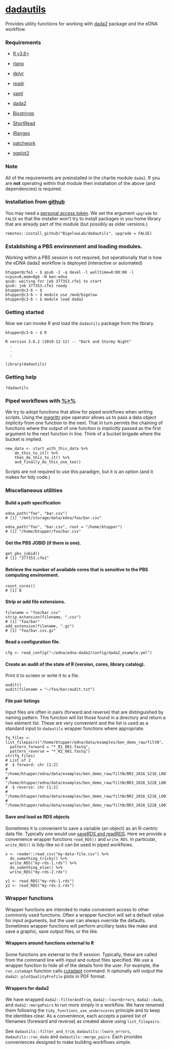 # [dadautils](https://github.com/BigelowLab/dadautils)

Provides utility functions for working with [dada2](https://benjjneb.github.io/dada2/index.html) package and the eDNA workflow.

### Requirements

+ [R v3.6+](https://www.r-project.org/)

+ [rlang](https://CRAN.R-project.org/package=rlang)

+ [dplyr](https://CRAN.R-project.org/package=dplyrg)

+ [readr](https://CRAN.R-project.org/package=readr)

+ [yaml](https://CRAN.R-project.org/package=yaml)

+ [dada2](https://CRAN.R-project.org/package=dada2)

+ [Biostrings](https://bioconductor.org/packages/release/bioc/html/Biostrings.html)

+ [ShortRead](https://bioconductor.org/packages/release/bioc/html/ShortRead.html)

+ [IRanges](https://bioconductor.org/packages/release/bioc/html/IRanges.html)

+ [patchwork](https://CRAN.R-project.org/package=patchwork)

+ [ggplot2](https://CRAN.R-project.org/package=ggplot2)
	

### Note

All of the requirements are preinstalled in the charlie module `dada2`.  If you are **not** operating within that module then installation of the above (and dependencies) is required.

### Installation from [github](https://github.com)

You may need a [personal access token](https://github.com/settings/tokens).  We set the argument `upgrade` to `FALSE` so that the installer won't try to install packages in you home library that are already part of the module (but possibly as older versions.)

```
remotes::install_github("BigelowLab/dadautils", upgrade = FALSE)
```

### Establishing a PBS environment and loading modules.

Working within a PBS session is not required, but operationally that is how the eDNA dada2 workflow is deployed (interactive or automated)

```
btupper@cfe1 ~ $ qsub -I -q devel -l walltime=8:00:00 -l ncpus=8,mem=8gb -N ben-edna
qsub: waiting for job 377353.cfe1 to start
qsub: job 377353.cfe1 ready
btupper@c3-6 ~ $
btupper@c3-6 ~ $ module use /mod/bigelow
btupper@c3-6 ~ $ module load dada2
```

### Getting started

Now we can invoke R and load the `dadautils` package from the library.

```
btupper@c3-6 ~ $ R

R version 3.6.2 (2019-12-12) -- "Dark and Stormy Night"
  .
  .
  .
  
library(dadautils)
```

### Getting help

```
?dadautils
```

### Piped workflows with [%>%](https://magrittr.tidyverse.org/)

We try to adopt functions that allow for piped workflows when writing scripts. Using the [magrittr](https://magrittr.tidyverse.org/) pipe operator allows us to pass a data object *implicity* from one function to the next.  That in turn permits the chaining of functions where the output of one function is *implicitly* passed as the first argument to the next function in line.  Think of a bucket brigade where the bucket is implied.

```
new_data <- start_with_this_data %>%
    do_this_to_it() %>%
    then_do_this_to_it() %>%
    and_finally_do_this_one_too()
```

Scripts are not required to use this paradigm, but it is an option (and it makes for tidy code.)


### Miscellaneous utilities


#### Build a path specification

```
edna_path("foo", "bar.csv")
# [1] "/mnt/storage/data/edna/foo/bar.csv"

edna_path("foo", "bar.csv", root = "/home/btupper")
# [1] "/home/btupper/foo/bar.csv"
```

#### Get the PBS JOBID (if there is one).

```
get_pbs_jobid()
# [1] "377353.cfe1"
```

#### Retrieve the number of available cores that is sensitive to the PBS computing environment.

```
count_cores()
# [1] 8
```

#### Strip or add file extensions.

```
filename = "foo/bar.csv"
strip_extension(filename, ".csv")
# [1] "foo/bar"
add_extension(filename, ".gz")
# [1] "foo/bar.csv.gz"
```

#### Read a configuration file.

```
cfg <- read_config("~/edna/edna-dada2/config/dada2_example.yml")
```

#### Create an audit of the state of R (version, cores, library catalog). 

Print it to screen or write it to a file.

```
audit()
audit(filename = "~/foo/bar/audit.txt")
```

#### File pair listings

Input files are often in pairs (forward and reverse) that are distinguished by naming pattern. This function will list those found in a directory and return a two element list.  These are very convenient and the list is used as a standard input to `dadautils` wrapper functions where appropriate.

```
fq_files <- list_filepairs("/home/btupper/edna/data/examples/ben_demo_raw/filtN",
  pattern_forward = "*_R1_001.fastq",
  pattern_reverse = "*_R2_001.fastq") 
str(fq_files)
# List of 2
#  $ forward: chr [1:2] 
#     "/home/btupper/edna/data/examples/ben_demo_raw/filtN/BR2_2016_S216_L001_R1_001.fastq"
#     "/home/btupper/edna/data/examples/ben_demo_raw/filtN/BR3_2016_S228_L001_R1_001.fastq"
#  $ reverse: chr [1:2] 
#     "/home/btupper/edna/data/examples/ben_demo_raw/filtN/BR2_2016_S216_L001_R2_001.fastq" 
#     "/home/btupper/edna/data/examples/ben_demo_raw/filtN/BR3_2016_S228_L001_R2_001.fastq"
```

#### Save and load as RDS objects

Sometimes it is convenient to save a variable (an object) as an R-centric data file.  Typically one would use [saveRDS and readRDS](https://www.rdocumentation.org/packages/base/versions/3.6.2/topics/readRDS). Here we provide a convenience wrapper functions `read_RDS()` and `write_RDS`. In particular, `write_RDS()` is tidy-like so it can be used in piped workflows.

```
x <- reader::read_csv("my-data-file.csv") %>%
  do_something_tricky() %>%
  write_RDS("my-rds-1.rds") %>%
  do_something_else() %>%
  write_RDS("my-rds-2.rds")

y1 <- read_RDS("my-rds-1.rds")
y2 <- read_RDS("my-rds-2.rds")
```

### Wrapper functions

Wrapper functions are intended to make convenient access to other commonly used functions.  Often a wrapper function will set a default value for input arguments, but the user can always override the defaults.  Sometimes wrapper functions will perform ancillary tasks like make and save a graphic, save output files, or the like.

#### Wrappers around functions external to R 

Some functions are external to the R session.  Typically, these are called from the command line with input and output files specified.  We use a wrapper function to hide all of the details form the user.  For example, the `run_cutadapt` function calls [cutadapt](https://cutadapt.readthedocs.io/en/stable/) command.  It optionally will output the `dada2::plotQualityProfile` plots in PDF format.

#### Wrappers for dada2

We have wrapped `dada2::filterAndTrim`,  `dada2::learnErrors`,  `dada2::dada`, and `dada2::mergePairs` to run more simply in a workflow.  We have renamed them following the `tidy_functions_use_underscores` principle and to keep the identities clear. As a convenience, each accepts a paired list of filenames (foreward and reverse) as created above using `list_filepairs`.

See `dadautils::filter_and_trim`, `dadautils::learn_errors`, `dadautils::run_dada` and `dadautils::merge_pairs`.  Each provides conveniences designed to make building workflows simple.